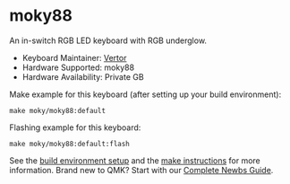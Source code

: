 # moky88

An in-switch RGB LED keyboard with RGB underglow.

* Keyboard Maintainer: [Vertor](https://github.com/VertorWang)
* Hardware Supported: moky88
* Hardware Availability: Private GB 

Make example for this keyboard (after setting up your build environment):

    make moky/moky88:default

Flashing example for this keyboard:

    make moky/moky88:default:flash

See the [build environment setup](https://docs.qmk.fm/#/getting_started_build_tools) and the [make instructions](https://docs.qmk.fm/#/getting_started_make_guide) for more information. Brand new to QMK? Start with our [Complete Newbs Guide](https://docs.qmk.fm/#/newbs).